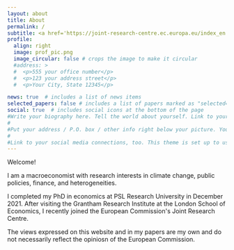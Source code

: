 ```yaml
---
layout: about
title: About
permalink: /
subtitle: <a href='https://joint-research-centre.ec.europa.eu/index_en'>European Commission - Joint Research Centre</a>.  <br /><a href='https://dauphine.psl.eu/en/'>PSL Research University - Paris Dauphine</a>. 
profile:
  align: right
  image: prof_pic.png
  image_circular: false # crops the image to make it circular
  #address: >
  #  <p>555 your office number</p>
  #  <p>123 your address street</p>
  #  <p>Your City, State 12345</p>

news: true  # includes a list of news items
selected_papers: false # includes a list of papers marked as "selected={true}"
social: true  # includes social icons at the bottom of the page
#Write your biography here. Tell the world about yourself. Link to your favorite [subreddit](http://reddit.com). You can put a picture in, too. The code is already in, just name your picture `prof_pic.jpg` and put it in the #`img/` folder.
#
#Put your address / P.O. box / other info right below your picture. You can also disable any these elements by editing `profile` property of the YAML header of your `_pages/about.md`. Edit `_bibliography/papers.bib` and #Jekyll will render your [publications page](/al-folio/publications/) automatically.
#
#Link to your social media connections, too. This theme is set up to use [Font Awesome icons](http://fortawesome.github.io/Font-Awesome/) and [Academicons](https://jpswalsh.github.io/academicons/), like the ones below. Add #your Facebook, Twitter, LinkedIn, Google Scholar, or just disable all of them.
---
```


Welcome!

I am a macroeconomist with research interests in climate change, public policies, finance, and heterogeneities. 

I completed my PhD in economics at PSL Research University in December 2021. After visiting the Grantham Research Institute at the London School of Economics, I recently joined the European Commission's Joint Research Centre.

The views expressed on this website and in my papers are my own and do not necessarily reflect the opiniosn of the European Commission.
